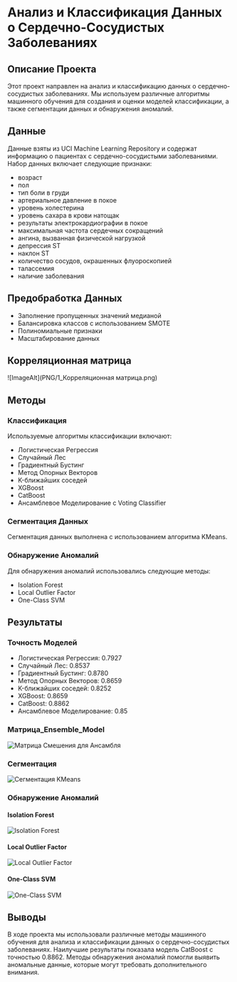 # Анализ и Классификация Данных о Сердечно-Сосудистых Заболеваниях

## Описание Проекта
Этот проект направлен на анализ и классификацию данных о сердечно-сосудистых заболеваниях. Мы используем различные алгоритмы машинного обучения для создания и оценки моделей классификации, а также сегментации данных и обнаружения аномалий.

## Данные
Данные взяты из UCI Machine Learning Repository и содержат информацию о пациентах с сердечно-сосудистыми заболеваниями. Набор данных включает следующие признаки:
- возраст
- пол
- тип боли в груди
- артериальное давление в покое
- уровень холестерина
- уровень сахара в крови натощак
- результаты электрокардиографии в покое
- максимальная частота сердечных сокращений
- ангина, вызванная физической нагрузкой
- депрессия ST
- наклон ST
- количество сосудов, окрашенных флуороскопией
- талассемия
- наличие заболевания

## Предобработка Данных
- Заполнение пропущенных значений медианой
- Балансировка классов с использованием SMOTE
- Полиномиальные признаки
- Масштабирование данных

## Корреляционная матрица
![ImageAlt](PNG/1_Корреляционная матрица.png)

## Методы
### Классификация
Используемые алгоритмы классификации включают:
- Логистическая Регрессия
- Случайный Лес
- Градиентный Бустинг
- Метод Опорных Векторов
- K-ближайших соседей
- XGBoost
- CatBoost
- Ансамблевое Моделирование с Voting Classifier

### Сегментация Данных
Сегментация данных выполнена с использованием алгоритма KMeans.

### Обнаружение Аномалий
Для обнаружения аномалий использовались следующие методы:
- Isolation Forest
- Local Outlier Factor
- One-Class SVM

## Результаты
### Точность Моделей
- Логистическая Регрессия: 0.7927
- Случайный Лес: 0.8537
- Градиентный Бустинг: 0.8780
- Метод Опорных Векторов: 0.8659
- K-ближайших соседей: 0.8252
- XGBoost: 0.8659
- CatBoost: 0.8862
- Ансамблевое Моделирование: 0.85

### Матрица_Ensemble_Model
![Матрица Смешения для Ансамбля](PNG/9_Матрица_Ensemble_Model.png)

### Сегментация
![Сегментация KMeans](PNG/10_Кластеры_KMeans.png)

### Обнаружение Аномалий
#### Isolation Forest
![Isolation Forest](PNG/11_Аномалии_Isolation_Forest.png)

#### Local Outlier Factor
![Local Outlier Factor](PNG/12_Аномалии_Local_Outlier_Factor.png)

#### One-Class SVM
![One-Class SVM](PNG/13_Аномалии_OneClass_SVM.png)

## Выводы
В ходе проекта мы использовали различные методы машинного обучения для анализа и классификации данных о сердечно-сосудистых заболеваниях. Наилучшие результаты показала модель CatBoost с точностью 0.8862. Методы обнаружения аномалий помогли выявить аномальные данные, которые могут требовать дополнительного внимания.
